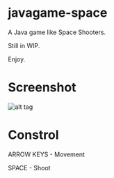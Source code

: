 # javagame-space
A Java game like Space Shooters.

Still in WIP.

Enjoy.

# Screenshot
![alt tag](http://i.imgur.com/ry0ajRk.png)

# Constrol
ARROW KEYS - Movement

SPACE - Shoot
